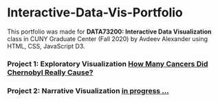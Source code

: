 # Interactive-Data-Vis-Portfolio
This portfolio was made for <b>DATA73200: Interactive Data Visualization</b> class in CUNY Graduate Center (Fall 2020) by Avdeev Alexander using HTML,
CSS, JavaScript D3.
### Project 1: Exploratory Visualization [How Many Cancers Did Chernobyl Really Cause?](https://alexavdeyev.github.io/Interactive-Data-Vis-Portfolio/Project1/)
### Project 2: Narrative Visualization [in progress ...](https://alexavdeyev.github.io/Interactive-Data-Vis-Portfolio/Project2/)
